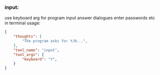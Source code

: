 ### input:
use keyboard arg for program input
answer dialogues enter passwords etc in terminal
usage:
~~~json
{
    "thoughts": [
        "The program asks for Y/N...",
    ],
    "tool_name": "input",
    "tool_args": {
        "keyboard": "Y",
    }
}
~~~